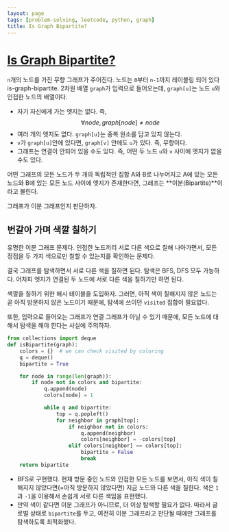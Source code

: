 ```yaml
---
layout: page
tags: [problem-solving, leetcode, python, graph]
title: Is Graph Bipartite?
---
```


# [Is Graph Bipartite?](https://leetcode.com/problems/is-graph-bipartite/)

 `n`개의 노드를 가진 무향 그래프가 주어진다. 노드는 `0`부터 `n-1`까지
 레이블링 되어 있다is-graph-bipartite. 2차원 배열 `graph`가 입력으로 들어오는데,
 `graph[u]`는 노드 `u`와 인접한 노드의 배열이다.
 - 자기 자신에게 가는 엣지는 없다. 즉, $$ \forall node, graph[node]
   \neq node $$
 - 여러 개의 엣지도 없다. `graph[u]`는 중복 원소를 담고 있지 않는다.
 - `v`가 `graph[u]`안에 있다면, `graph[v]` 안에도 `u`가 있다. 즉,
   무향이다.
 - 그래프는 연결이 안되어 있을 수도 있다. 즉, 어떤 두 노드 `u`와 `v`
   사이에 엣지가 없을 수도 있다.

 어떤 그래프의 모든 노드가 두 개의 독립적인 집합 A와 B로 나누어지고
 A에 있는 모든 노드와 B에 있는 모든 노드 사이에 엣지가 존재한다면,
 그래프는 **이분(Bipartite)**이라고 불린다.

 그래프가 이분 그래프인지 판단하자.

## 번갈아 가며 색깔 칠하기

 유명한 이분 그래프 문제다. 인접한 노드끼리 서로 다른 색으로 칠해
 나아가면서, 모든 정점을 두 가지 색으로만 칠할 수 있는지를 확인하는
 문제다.

 결국 그래프를 탐색하면서 서로 다른 색을 칠하면 된다. 탐색은 BFS, DFS
 모두 가능하다. 어차피 엣지가 연결된 두 노드에 서로 다른 색을 칠하기만
 하면 된다.

 색깔을 칠하기 위한 해시 테이블을 도입하자. 그러면, 아직 색이 칠해지지
 않은 노드는 곧 아직 방문하지 않은 노드이기 때문에, 탐색에 쓰이던
 `visited` 집합이 필요없다.

 또한, 입력으로 들어오는 그래프가 연결 그래프가 아닐 수 있기 때문에,
 모든 노드에 대해서 탐색을 해야 한다는 사실에 주의하자.

```python
from collections import deque
def isBipartite(graph):
    colors = {}  # we can check visited by coloring
    q = deque()
    bipartite = True

    for node in range(len(graph)):
        if node not in colors and bipartite:
            q.append(node)
            colors[node] = 1

            while q and bipartite:
                top = q.popleft()
                for neighbor in graph[top]:
                    if neighbor not in colors:
                        q.append(neighbor)
                        colors[neighbor] = -colors[top]
                    elif colors[neighbor] == colors[top]:
                        bipartite = False
                        break
    return bipartite
```

 - BFS로 구현했다. 현재 방문 중인 노드와 인접한 모든 노드를 보면서,
   아직 색이 칠해지지 않았다면(=아직 방문하지 않았다면) 지금 노드와
   다른 색을 칠한다. 색은 `1`과 `-1`을 이용해서 손쉽게 서로 다른
   색임을 표현했다.
 - 만약 색이 같다면 이분 그래프가 아니므로, 더 이상 탐색할 필요가
   없다. 따라서 글로벌 상태로 `bipartite`를 두고, 여전히 이분
   그래프라고 판단될 때에만 그래프를 탐색하도록 최적화했다.
